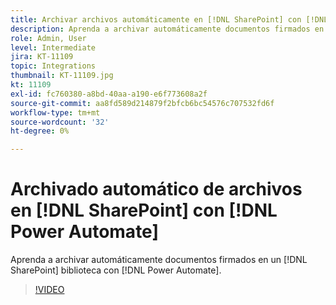 ```yaml
---
title: Archivar archivos automáticamente en [!DNL SharePoint] con [!DNL Power Automate]
description: Aprenda a archivar automáticamente documentos firmados en un [!DNL SharePoint] biblioteca con [!DNL Power Automate]
role: Admin, User
level: Intermediate
jira: KT-11109
topic: Integrations
thumbnail: KT-11109.jpg
kt: 11109
exl-id: fc760380-a8bd-40aa-a190-e6f773608a2f
source-git-commit: aa8fd589d214879f2bfcb6bc54576c707532fd6f
workflow-type: tm+mt
source-wordcount: '32'
ht-degree: 0%

---
```


# Archivado automático de archivos en [!DNL SharePoint] con [!DNL Power Automate]

Aprenda a archivar automáticamente documentos firmados en un [!DNL SharePoint] biblioteca con [!DNL Power Automate].

>[!VIDEO](https://video.tv.adobe.com/v/3409121?quality=12&learn=on&hidetitle=true)
